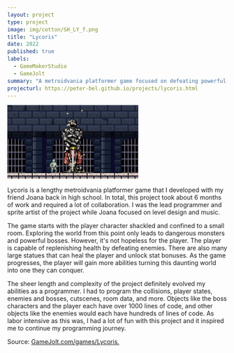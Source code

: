 ```yaml
---
layout: project
type: project
image: img/cotton/SH_LY_f.png
title: "Lycoris"
date: 2022
published: true
labels:
  - GameMakerStudio
  - GameJolt
summary: "A metroidvania platformer game focused on defeating powerful monsters."
projecturl: https://peter-bel.github.io/projects/lycoris.html
---
```


<div class="text-center p-4">
  <img class="img-fluid" src="../img/cotton/ly_converted_image.png">
</div>

  Lycoris is a lengthy metroidvania platformer game that I developed with my friend Joana back in high school. In total, this project took about 6 months of work and required a lot of collaboration. I was the lead programmer and sprite artist of the project while Joana focused on level design and music.  
  
  The game starts with the player character shackled and confined to a small room. Exploring the world from this point only leads to dangerous monsters and powerful bosses. However, it's not hopeless for the player. The player is capable of replenishing health by defeating enemies. There are also many large statues that can heal the player and unlock stat bonuses. As the game progresses, the player will gain more abilities turning this daunting world into one they can conquer.

  The sheer length and complexity of the project definitely evolved my abilities as a programmer. I had to program the collisions, player states, enemies and bosses, cutscenes, room data, and more. Objects like the boss characters and the player each have over 1000 lines of code, and other objects like the enemies would each have hundreds of lines of code. As labor intensive as this was, I had a lot of fun with this project and it inspired me to continue my programming journey.

Source: <a href="https://gamejolt.com/games/Lycoris/903344"><i class="large github icon "></i>GameJolt.com/games/Lycoris.</a>
